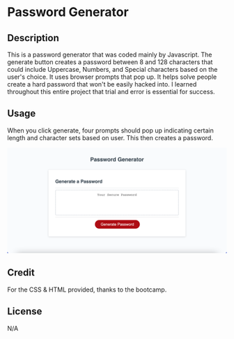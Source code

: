 # Password Generator 

## Description

This is a password generator that was coded mainly by Javascript. The generate button creates a password between 8 and 128 characters that could include Uppercase, Numbers, and Special characters based on the user's choice. It uses browser prompts that pop up. It helps solve people create a
hard password that won't be easily hacked into. I learned throughout this entire project that trial and error is essential for success.

## Usage

When you click generate, four prompts should pop up indicating certain length and character sets based on user. This then creates a password.


![Password Generator](./Develop/assets/images/Website.png)


## Credit

For the CSS & HTML provided, thanks to the bootcamp.

## License

N/A
